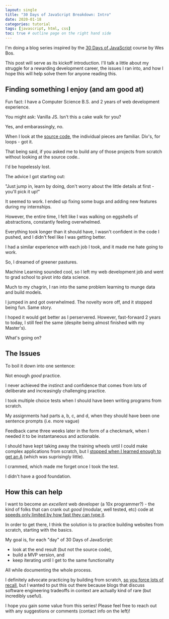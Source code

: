 ```yaml
---
layout: single
title: "30 Days of JavaScript Breakdown: Intro"
date: 2020-01-18
categories: tutorial
tags: [javascript, html, css]
toc: true # outline page on the right hand side
---
```


I'm doing a blog series inspired by the [30 Days of JavaScript](https://javascript30.com/) course by Wes Bos.

This post will serve as its kickoff introduction. I'll talk a little about my struggle for a rewarding development career, the issues I ran into, and how I hope this will help solve them for anyone reading this.

## Finding something I enjoy (and am good at)

Fun fact: I have a Computer Science B.S. and 2 years of web development experience.

You might ask: Vanilla JS. Isn't this a cake walk for you?

Yes, and embarassingly, no.

When I look at the [source code](https://github.com/wesbos/JavaScript30), the individual pieces are familiar. Div's, for loops - got it.

That being said, if you asked me to build any of those projects from scratch without looking at the source code..

I'd be hopelessly lost.

The advice I got starting out:

"Just jump in, learn by doing, don't worry about the little details at first - you'll pick it up!"

It seemed to work. I ended up fixing some bugs and adding new features during my internships.

However, the entire time, I felt like I was walking on eggshells of abstractions, constantly feeling overwhelmed.

Everything took longer than it should have, I wasn't confident in the code I pushed, and I didn't feel like I was getting better.

I had a similar experience with each job I took, and it made me hate going to work.

So, I dreamed of greener pastures. 

Machine Learning sounded cool, so I left my web development job and went to grad school to pivot into data science.

Much to my chagrin, I ran into the same problem learning to munge data and build models.

I jumped in and got overwhelmed. The novelty wore off, and it stopped being fun. Same story.

I hoped it would get better as I perservered. However, fast-forward 2 years to today, I still feel the same (despite being almost finished with my Master's).

What's going on?

## The Issues

To boil it down into one sentence:

Not enough *good* practice.

I never achieved the instinct and confidence that comes from lots of deliberate and increasingly challenging practice.

I took multiple choice tests when I should have been writing programs from scratch.

My assignments had parts a, b, c, and d, when they should have been one sentence prompts (i.e. more vague)

Feedback came three weeks later in the form of a checkmark, when I needed it to be instantaneous and actionable.

I should have kept taking away the training wheels until I could make complex applications from scratch, but I [stopped when I learned enough to get an A](http://www.paulgraham.com/lesson.html) (which was suprisingly little).

I crammed, which made me forget once I took the test.

I didn't have a good foundation.

## How this can help

I want to become an *excellent* web developer (a 10x programmer?) - the kind of folks that can crank out *good* (modular, well tested, etc) code at [speeds only limited by how fast they can type it](https://www.joelonsoftware.com/2006/10/25/the-guerrilla-guide-to-interviewing-version-30/).

In order to get there, I think the solution is to practice building websites from scratch, starting with the basics.

My goal is, for each "day" of 30 Days of JavaScript:

- look at the end result (but not the source code),
- build a MVP version, and
- keep iterating until I get to the same functionality

All while documenting the whole process.

I definitely advocate practicing by building from scratch, [so you force lots of recall](https://www.scotthyoung.com/blog/ultralearning/), but I wanted to put this out there because blogs that discuss software engineering tradeoffs in context are actually kind of rare (but incredibly useful).

I hope you gain some value from this series! Please feel free to reach out with any suggestions or comments (contact info on the left)!